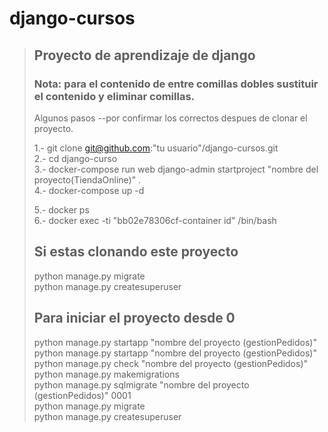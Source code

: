 # django-cursos
>## Proyecto de aprendizaje de django 
>### Nota: para el contenido de entre comillas dobles sustituir el contenido y eliminar comillas.  
>
>Algunos pasos --por confirmar los correctos despues de clonar el proyecto.
>
>1.- git clone git@github.com:"tu usuario"/django-cursos.git   
>2.- cd django-curso  
>3.- docker-compose run web django-admin startproject "nombre del proyecto(TiendaOnline)" .   
>4.- docker-compose up -d  
>
>5.- docker ps  
>6.- docker exec -ti "bb02e78306cf-container id" /bin/bash  
>
>## Si estas clonando este proyecto
> python manage.py migrate  
> python manage.py createsuperuser   
>
>
>## Para iniciar el proyecto desde 0 
> python manage.py startapp "nombre del proyecto (gestionPedidos)"  
> python manage.py startapp "nombre del proyecto (gestionPedidos)"  
> python manage.py check "nombre del proyecto (gestionPedidos)"  
> python manage.py makemigrations  
> python manage.py sqlmigrate "nombre del proyecto (gestionPedidos)" 0001  
> python manage.py migrate  
> python manage.py createsuperuser 